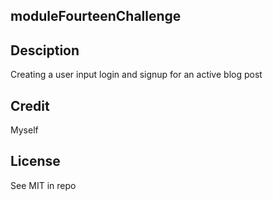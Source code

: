 ## moduleFourteenChallenge

## Desciption

Creating a user input login and signup for an active blog post

## Credit

Myself

## License

See MIT in repo